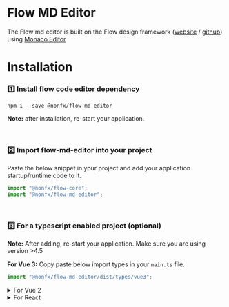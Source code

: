 # Flow MD Editor

The Flow md editor is built on the Flow design framework ([website](https://flow.ollion.com/) / [github](https://github.com/nonfx/flow-core)) using [Monaco Editor](https://microsoft.github.io/monaco-editor/)

# Installation

### 1️⃣ Install flow code editor dependency

```
npm i --save @nonfx/flow-md-editor
```

**Note:** after installation, re-start your application.

<br>

### 2️⃣ Import flow-md-editor into your project

Paste the below snippet in your project and add your application startup/runtime code to it.

```javascript
import "@nonfx/flow-core";
import "@nonfx/flow-md-editor";
```

<br>

### 3️⃣ For a typescript enabled project (optional)

**Note:** After adding, re-start your application. Make sure you are using version >4.5

**For Vue 3:**
Copy paste below import types in your `main.ts` file.

```Javascript
import "@nonfx/flow-md-editor/dist/types/vue3";
```

<details>
<summary>For Vue 2</summary>

Copy paste below import types in your `main.ts` file.

```Javascript
import "@nonfx/flow-md-editor/dist/types/vue2";
```

</details>

<details>
<summary>For React</summary>

**React**: Include react type in `tsconfig.json` file like below.

```json
"include": ["src", "./node_modules/@nonfx/flow-md-editor/dist/types/react.ts"]
```

</details>
<br>
